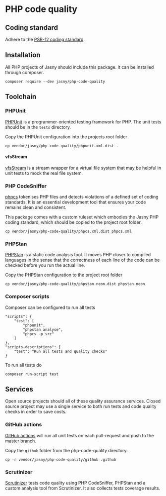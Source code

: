 # PHP code quality

## Coding standard

Adhere to the [PSR-12 coding standard](https://www.php-fig.org/psr/psr-12/).


## Installation

All PHP projects of Jasny should include this package. It can be installed through composer.

    composer require --dev jasny/php-code-quality


## Toolchain

### PHPUnit
[PHPUnit](https://phpunit.de/) is a programmer-oriented testing framework for PHP. The unit tests should be in the
`tests` directory.

Copy the PHPUnit configuration into the projects root folder

    cp vendor/jasny/php-code-quality/phpunit.xml.dist .

#### vfsStream
[vfsStream](https://github.com/mikey179/vfsStream) is a stream wrapper for a virtual file system that may be helpful
in unit tests to mock the real file system.

### PHP CodeSniffer
[phpcs](https://github.com/squizlabs/PHP_CodeSniffer) tokenises PHP files and detects violations of a defined set of
coding standards. It is an essential development tool that ensures your code remains clean and consistent.

This package comes with a custom ruleset which embodies the Jasny PHP coding standard, which should be copied to the
project root folder.

    cp vendor/jasny/php-code-quality/phpcs.xml.dist phpcs.xml

### PHPStan
[PHPStan](https://github.com/phpstan/phpstan) is a static code analysis tool. It moves PHP closer to compiled languages
in the sense that the correctness of each line of the code can be checked before you run the actual line.

Copy the PHPStan configuration to the project root folder

    cp vendor/jasny/php-code-quality/phpstan.neon.dist phpstan.neon

### Composer scripts
Composer can be configured to run all tests

    "scripts": {
        "test": [
            "phpunit",
            "phpstan analyse",
            "phpcs -p src"
        ]
    },
    "scripts-descriptions": {
        "test": "Run all tests and quality checks"
    }

To run all tests do

    composer run-script test

## Services

Open source projects should all of these quality assurance services. Closed source project may use a single service
to both run tests and code quality checks in order to save costs.

### GitHub actions
[GitHub actions](https://github.com/features/actions) will run all unit tests on each pull-request and push to the master branch.

Copy the `github` folder from the php-code-quality directory.

    cp -r vendor/jasny/php-code-quality/github .github

### Scrutinizer
[Scrutinizer](https://scrutinizer-ci.com/) tests code quality using PHP CodeSniffer, PHPStan and a custom analysis
tool from Scrutinizer. It also collects tests coverage results.

